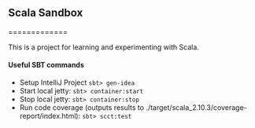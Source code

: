 ## Scala Sandbox
=============

This is a project for learning and experimenting with Scala.

#### Useful SBT commands

* Setup IntelliJ Project
```sbt> gen-idea```
* Start local jetty:
```sbt> container:start```
* Stop local jetty:
```sbt> container:stop```
* Run code coverage (outputs results to ./target/scala_2.10.3/coverage-report/index.html):
```sbt> scct:test```

